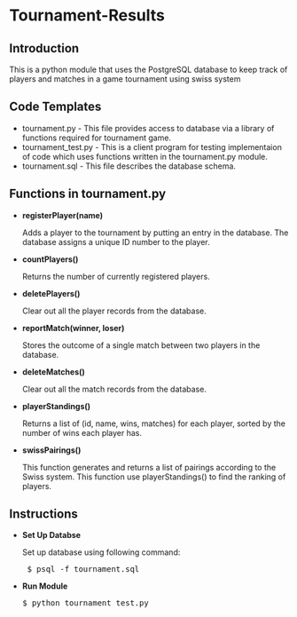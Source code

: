 # Tournament-Results
<h2> Introduction </h2>
<p> This is a python module that uses the PostgreSQL database to keep track of players and matches in a game tournament using swiss system
</p>

<h2> Code Templates </h2>
<ul type="disc">
  <li>tournament.py - This file provides access to database via a library of functions required for tournament game.</li>
  <li>tournament_test.py - This is a client program for testing implementaion of code which uses functions written in the tournament.py module.</li>
  <li>tournament.sql - This file describes the database schema.</li>
</ul> 

<h2> Functions in tournament.py </h2>
<ul type = "disc">
  <li><b> registerPlayer(name) </b></li>
  <p> Adds a player to the tournament by putting an entry in the database. The database assigns a unique ID number to the player. </p>
  <li><b> countPlayers() </b></li>
  <p> Returns the number of currently registered players. </p>
  <li><b> deletePlayers() </b></li>
  <p> Clear out all the player records from the database. </p>
  <li><b> reportMatch(winner, loser) </b></li>
  <p> Stores the outcome of a single match between two players in the database. </p>
  <li><b> deleteMatches() </b></li>
  <p> Clear out all the match records from the database. </p>
  <li><b> playerStandings() </b></li>
  <p> Returns a list of (id, name, wins, matches) for each player, sorted by the number of wins each player has. </p>
  <li><b> swissPairings() </b></li>
  <p> This function generates and returns a list of pairings according to the Swiss system. This function use playerStandings() to find the ranking of players. </p>
</ul>

<h2> Instructions </h2>
<ul type = "disc">
  <li><b> Set Up Databse </b>
    <p> Set up database using following command: </p>
    <pre> $ psql -f tournament.sql</pre>
  </li>
  <li><b> Run Module </b>
    <pre>$ python tournament_test.py </pre>
  </li>
</ul>
